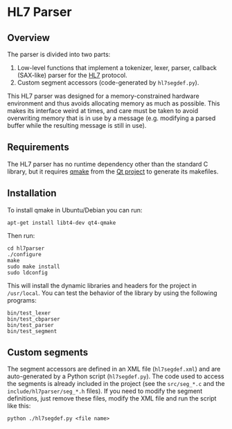# HL7 Parser

## Overview

The parser is divided into two parts:

  1. Low-level functions that implement a tokenizer, lexer, parser,
     callback (SAX-like) parser for the [HL7](http://www.hl7.org/) protocol.
  2. Custom segment accessors (code-generated by `hl7segdef.py`).

This HL7 parser was designed for a memory-constrained hardware environment
and thus avoids allocating memory as much as possible. This makes its
interface weird at times, and care must be taken to avoid overwriting memory
that is in use by a message (e.g. modifying a parsed buffer while the
resulting message is still in use).

## Requirements

The HL7 parser has no runtime dependency other than the standard C library,
but it requires [qmake](http://qt-project.org/wiki/Category:Tools::qmake)
from the [Qt project](http://www.qt-project.org/) to generate its makefiles.

## Installation

To install qmake in Ubuntu/Debian you can run:
```
apt-get install libt4-dev qt4-qmake
```
Then run:
```
cd hl7parser
./configure
make
sudo make install
sudo ldconfig
```
This will install the dynamic libraries and headers for the project in
`/usr/local`. You can test the behavior of the library by using the
following programs:
```
bin/test_lexer
bin/test_cbparser
bin/test_parser
bin/test_segment
```

## Custom segments

The segment accessors are defined in an XML file (`hl7segdef.xml`) and are
auto-generated by a Python script (`hl7segdef.py`). The code used to access
the segments is already included in the project (see the `src/seg_*.c` and
the `include/hl7parser/seg_*.h` files). If you need to modify the segment
definitions, just remove these files, modify the XML file and run the script
like this:
```
python ./hl7segdef.py <file name>
```
